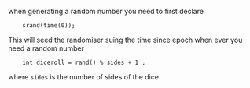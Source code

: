 when generating a random number you need to first declare 

```
    srand(time(0));
```

This will seed the randomiser suing the time since epoch 
when ever you need a random number 

```
    int diceroll = rand() % sides + 1 ;
```

where ```sides``` is the number of sides of the dice.